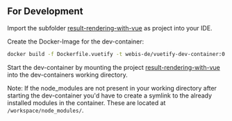 
## For Development

Import the subfolder
[result-rendering-with-vue](result-rendering-with-vue)
as project into your IDE.

Create the Docker-Image for the dev-container:
```bash
docker build -f Dockerfile.vuetify -t webis-de/vuetify-dev-container:0.1-beta .
```

Start the dev-container by mounting the project
[result-rendering-with-vue](result-rendering-with-vue)
into the dev-containers working directory.

Note: If the node_modules are not present in your working directory after starting the dev-container you'd have to create a symlink to the already installed modules in the container.
These are located at `/workspace/node_modules/`.

